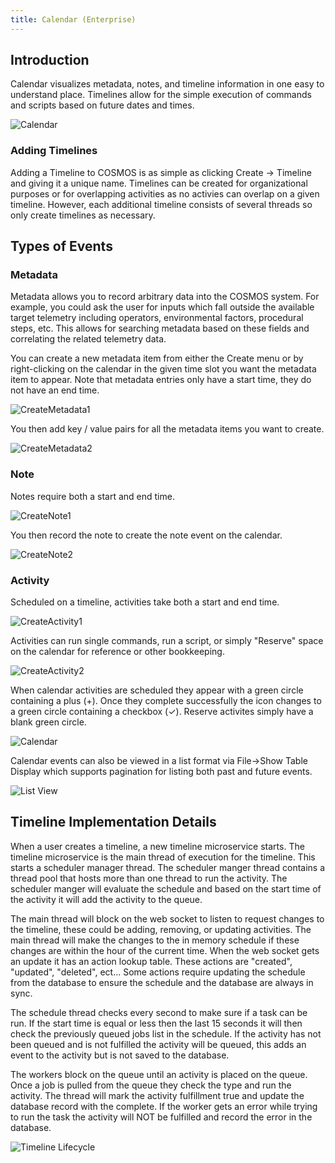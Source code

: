 ```yaml
---
title: Calendar (Enterprise)
---
```


## Introduction

Calendar visualizes metadata, notes, and timeline information in one easy to understand place. Timelines allow for the simple execution of commands and scripts based on future dates and times.

![Calendar](/img/calendar/blank_calendar.png)

### Adding Timelines

Adding a Timeline to COSMOS is as simple as clicking Create -> Timeline and giving it a unique name. Timelines can be created for organizational purposes or for overlapping activities as no activies can overlap on a given timeline. However, each additional timeline consists of several threads so only create timelines as necessary.

## Types of Events

### Metadata

Metadata allows you to record arbitrary data into the COSMOS system. For example, you could ask the user for inputs which fall outside the available target telemetry including operators, environmental factors, procedural steps, etc. This allows for searching metadata based on these fields and correlating the related telemetry data.

You can create a new metadata item from either the Create menu or by right-clicking on the calendar in the given time slot you want the metadata item to appear. Note that metadata entries only have a start time, they do not have an end time.

![CreateMetadata1](/img/calendar/create_metadata1.png)

You then add key / value pairs for all the metadata items you want to create.

![CreateMetadata2](/img/calendar/create_metadata2.png)

### Note

Notes require both a start and end time.

![CreateNote1](/img/calendar/create_note1.png)

You then record the note to create the note event on the calendar.

![CreateNote2](/img/calendar/create_note2.png)

### Activity

Scheduled on a timeline, activities take both a start and end time.

![CreateActivity1](/img/calendar/create_activity1.png)

Activities can run single commands, run a script, or simply "Reserve" space on the calendar for reference or other bookkeeping.

![CreateActivity2](/img/calendar/create_activity2.png)

When calendar activities are scheduled they appear with a green circle containing a plus (+). Once they complete successfully the icon changes to a green circle containing a checkbox (✓). Reserve activites simply have a blank green circle.

![Calendar](/img/calendar/calendar.png)

Calendar events can also be viewed in a list format via File->Show Table Display which supports pagination for listing both past and future events.

![List View](/img/calendar/list_view.png)

## Timeline Implementation Details

When a user creates a timeline, a new timeline microservice starts. The timeline microservice is the main thread of execution for the timeline. This starts a scheduler manager thread. The scheduler manger thread contains a thread pool that hosts more than one thread to run the activity. The scheduler manger will evaluate the schedule and based on the start time of the activity it will add the activity to the queue.

The main thread will block on the web socket to listen to request changes to the timeline, these could be adding, removing, or updating activities. The main thread will make the changes to the in memory schedule if these changes are within the hour of the current time. When the web socket gets an update it has an action lookup table. These actions are "created", "updated", "deleted", ect... Some actions require updating the schedule from the database to ensure the schedule and the database are always in sync.

The schedule thread checks every second to make sure if a task can be run. If the start time is equal or less then the last 15 seconds it will then check the previously queued jobs list in the schedule. If the activity has not been queued and is not fulfilled the activity will be queued, this adds an event to the activity but is not saved to the database.

The workers block on the queue until an activity is placed on the queue. Once a job is pulled from the queue they check the type and run the activity. The thread will mark the activity fulfillment true and update the database record with the complete. If the worker gets an error while trying to run the task the activity will NOT be fulfilled and record the error in the database.

![Timeline Lifecycle](/img/calendar/timeline_lifecycle.png)
